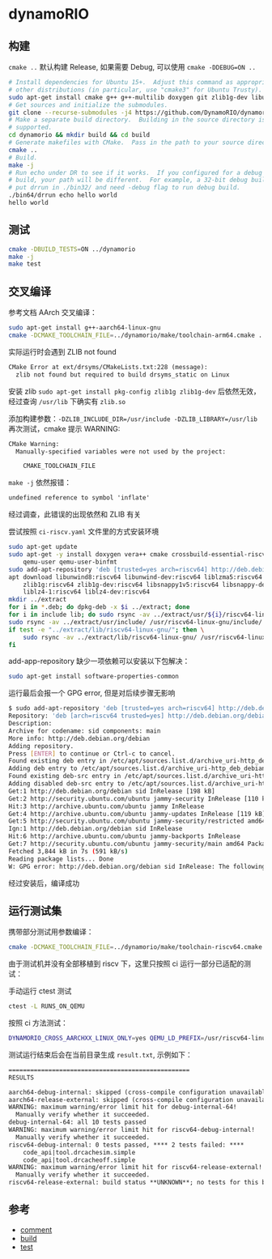 # dynamoRIO

## 构建

`cmake ..` 默认构建 Release, 如果需要 Debug, 可以使用 `cmake -DDEBUG=ON ..`

```bash
# Install dependencies for Ubuntu 15+.  Adjust this command as appropriate for
# other distributions (in particular, use "cmake3" for Ubuntu Trusty).
sudo apt-get install cmake g++ g++-multilib doxygen git zlib1g-dev libunwind-dev libsnappy-dev liblz4-dev
# Get sources and initialize the submodules.
git clone --recurse-submodules -j4 https://github.com/DynamoRIO/dynamorio.git
# Make a separate build directory.  Building in the source directory is not
# supported.
cd dynamorio && mkdir build && cd build
# Generate makefiles with CMake.  Pass in the path to your source directory.
cmake ..
# Build.
make -j
# Run echo under DR to see if it works.  If you configured for a debug or 32-bit
# build, your path will be different.  For example, a 32-bit debug build would
# put drrun in ./bin32/ and need -debug flag to run debug build.
./bin64/drrun echo hello world
hello world
```

## 测试

```bash
cmake -DBUILD_TESTS=ON ../dynamorio
make -j
make test
```

## 交叉编译

参考文档 AArch 交叉编译：

```bash
sudo apt-get install g++-aarch64-linux-gnu
cmake -DCMAKE_TOOLCHAIN_FILE=../dynamorio/make/toolchain-arm64.cmake ../dynamorio
```

实际运行时会遇到 ZLIB not found

```txt
CMake Error at ext/drsyms/CMakeLists.txt:228 (message):
  zlib not found but required to build drsyms_static on Linux
```

安装 zlib `sudo apt-get install pkg-config zlib1g zlib1g-dev` 后依然无效，经过查询 `/usr/lib` 下确实有 `zlib.so`

添加构建参数：`-DZLIB_INCLUDE_DIR=/usr/include -DZLIB_LIBRARY=/usr/lib` 再次测试，cmake 提示 WARNING:

```txt
CMake Warning:
  Manually-specified variables were not used by the project:

    CMAKE_TOOLCHAIN_FILE
```

`make -j` 依然报错：

```txt
undefined reference to symbol 'inflate'
```

经过调查，此错误的出现依然和 ZLIB 有关

尝试按照 `ci-riscv.yaml` 文件里的方式安装环境

```bash
sudo apt-get update
sudo apt-get -y install doxygen vera++ cmake crossbuild-essential-riscv64 git  \
    qemu-user qemu-user-binfmt
sudo add-apt-repository 'deb [trusted=yes arch=riscv64] http://deb.debian.org/debian sid main'
apt download libunwind8:riscv64 libunwind-dev:riscv64 liblzma5:riscv64 \
    zlib1g:riscv64 zlib1g-dev:riscv64 libsnappy1v5:riscv64 libsnappy-dev:riscv64 \
    liblz4-1:riscv64 liblz4-dev:riscv64
mkdir ../extract
for i in *.deb; do dpkg-deb -x $i ../extract; done
for i in include lib; do sudo rsync -av ../extract/usr/${i}/riscv64-linux-gnu/ /usr/riscv64-linux-gnu/${i}/; done
sudo rsync -av ../extract/usr/include/ /usr/riscv64-linux-gnu/include/
if test -e "../extract/lib/riscv64-linux-gnu/"; then \
    sudo rsync -av ../extract/lib/riscv64-linux-gnu/ /usr/riscv64-linux-gnu/lib/; \
fi
```

add-app-repository 缺少一项依赖可以安装以下包解决：

```bash
sudo apt-get install software-properties-common
```

运行最后会报一个 GPG error, 但是对后续步骤无影响

```bash
$ sudo add-apt-repository 'deb [trusted=yes arch=riscv64] http://deb.debian.org/debian sid main'
Repository: 'deb [arch=riscv64 trusted=yes] http://deb.debian.org/debian sid main'
Description:
Archive for codename: sid components: main
More info: http://deb.debian.org/debian
Adding repository.
Press [ENTER] to continue or Ctrl-c to cancel.
Found existing deb entry in /etc/apt/sources.list.d/archive_uri-http_deb_debian_org_debian-jammy.list
Adding deb entry to /etc/apt/sources.list.d/archive_uri-http_deb_debian_org_debian-jammy.list
Found existing deb-src entry in /etc/apt/sources.list.d/archive_uri-http_deb_debian_org_debian-jammy.list
Adding disabled deb-src entry to /etc/apt/sources.list.d/archive_uri-http_deb_debian_org_debian-jammy.list
Get:1 http://deb.debian.org/debian sid InRelease [198 kB]                                       
Get:2 http://security.ubuntu.com/ubuntu jammy-security InRelease [110 kB]                                 
Hit:3 http://archive.ubuntu.com/ubuntu jammy InRelease                                                    
Get:4 http://archive.ubuntu.com/ubuntu jammy-updates InRelease [119 kB]                   
Get:5 http://security.ubuntu.com/ubuntu jammy-security/restricted amd64 Packages [1,894 kB]         
Ign:1 http://deb.debian.org/debian sid InRelease         
Hit:6 http://archive.ubuntu.com/ubuntu jammy-backports InRelease
Get:7 http://security.ubuntu.com/ubuntu jammy-security/main amd64 Packages [1,522 kB]
Fetched 3,844 kB in 7s (591 kB/s)                                                                                                    
Reading package lists... Done
W: GPG error: http://deb.debian.org/debian sid InRelease: The following signatures couldn't be verified because the public key is not available: NO_PUBKEY 0E98404D386FA1D9 NO_PUBKEY 6ED0E7B82643E131
```

经过安装后，编译成功

## 运行测试集

携带部分测试用参数编译：

```bash
cmake -DCMAKE_TOOLCHAIN_FILE=../dynamorio/make/toolchain-riscv64.cmake -DBUILD_TESTS=ON -DBUILD_TOOLS=ON -DBUILD_SAMPLES=ON ../dynamorio
```

由于测试机并没有全部移植到 riscv 下，这里只按照 ci 运行一部分已适配的测试：

手动运行 ctest 测试

```bash
ctest -L RUNS_ON_QEMU
```

按照 ci 方法测试：


```bash
DYNAMORIO_CROSS_AARCHXX_LINUX_ONLY=yes QEMU_LD_PREFIX=/usr/riscv64-linux-gnu/ ./suite/runsuite_wrapper.pl automated_ci 64_only
```

测试运行结束后会在当前目录生成 `result.txt`, 示例如下：

```txt
==================================================
RESULTS

aarch64-debug-internal: skipped (cross-compile configuration unavailable)
aarch64-release-external: skipped (cross-compile configuration unavailable)
WARNING: maximum warning/error limit hit for debug-internal-64!
  Manually verify whether it succeeded.
debug-internal-64: all 10 tests passed
WARNING: maximum warning/error limit hit for riscv64-debug-internal!
  Manually verify whether it succeeded.
riscv64-debug-internal: 0 tests passed, **** 2 tests failed: ****
	code_api|tool.drcachesim.simple 
	code_api|tool.drcacheoff.simple 
WARNING: maximum warning/error limit hit for riscv64-release-external!
  Manually verify whether it succeeded.
riscv64-release-external: build status **UNKNOWN**; no tests for this build

```

## 参考

- [comment](https://github.com/ruyisdk/ruyi/issues/50#issuecomment-1903791638)
- [build](https://dynamorio.org/page_building.html)
- [test](https://dynamorio.org/page_test_suite.html)
